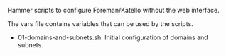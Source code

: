 Hammer scripts to configure Foreman/Katello without the web interface.

The vars file contains variables that can be used by the scripts.

* 01-domains-and-subnets.sh: Initial configuration of domains and subnets.


